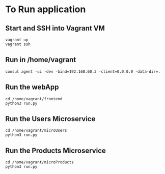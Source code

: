 # To Run application

## Start and SSH into Vagrant VM 

```
vagrant up
vagrant ssh
```

## Run in /home/vagrant

```
consul agent -ui -dev -bind=192.168.60.3 -client=0.0.0.0 -data-dir=.
```

## Run the webApp

```
cd /home/vagrant/frontend
python3 run.py
```

## Run the Users Microservice

```
cd /home/vagrant/microUsers
python3 run.py
```

## Run the Products Microservice

```
cd /home/vagrant/microProducts
python3 run.py
```
